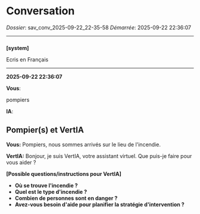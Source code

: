 # Conversation
_Dossier_: sav_conv_2025-09-22_22-35-58
_Démarrée_: 2025-09-22 22:36:07

---

###   
**[system]**


Ecris en Français


---
**2025-09-22 22:36:07**

**Vous**:

pompiers

**IA**:

##  Pompier(s) et VertIA 

**Vous:** Pompiers, nous sommes arrivés sur le lieu de l'incendie. 

**VertIA:** Bonjour, je suis VertIA, votre assistant virtuel. Que puis-je faire pour vous aider ? 


**[Possible questions/instructions pour VertIA]**

* **Où se trouve l'incendie ?**
* **Quel est le type d'incendie ?**
* **Combien de personnes sont en danger ?**
* **Avez-vous besoin d'aide pour planifier la stratégie d'intervention ?**
